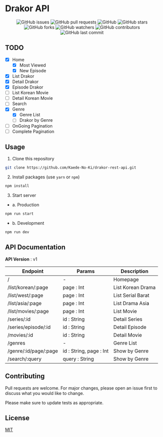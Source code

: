 # Drakor API

<p align="center">
<img alt="GitHub issues" src="https://img.shields.io/github/issues/Kaede-No-Ki/drakor-rest-api">
<img alt="GitHub pull requests" src="https://img.shields.io/github/issues-pr/Kaede-No-Ki/drakor-rest-api">
<img alt="GitHub" src="https://img.shields.io/github/license/Kaede-No-Ki/drakor-rest-api"> 
<img alt="GitHub stars" src="https://img.shields.io/github/stars/Kaede-No-Ki/drakor-rest-api">
<img alt="GitHub forks" src="https://img.shields.io/github/forks/Kaede-No-Ki/drakor-rest-api">
<img alt="GitHub watchers" src="https://img.shields.io/github/watchers/Kaede-No-Ki/drakor-rest-api">
<img alt="GitHub contributors" src="https://img.shields.io/github/contributors/Kaede-No-Ki/drakor-rest-api">
<img alt="GitHub last commit" src="https://img.shields.io/github/last-commit/Kaede-No-Ki/drakor-rest-api">
</p>

## TODO

- [x] Home
  - [x] Most Viewed
  - [x] New Episode
- [x] List Drakor
- [x] Detail Drakor
- [x] Episode Drakor
- [ ] List Korean Movie
- [ ] Detail Korean Movie
- [ ] Search
- [x] Genre
  - [x] Genre List
  - [ ] Drakor by Genre
- [ ] OnGoing Pagination
- [ ] Complete Pagination

## Usage

1. Clone this repository

```bash
git clone https://github.com/Kaede-No-Ki/drakor-rest-api.git
```

2. Install packages (use `yarn` or `npm`)

```bash
npm install
```

3. Start server

- a. Production

```bash
npm run start
```

- b. Development

```bash
npm run dev
```

## API Documentation

**API Version** : v1

| Endpoint              | Params                  | Description       |
| --------------------- | ----------------------- | ----------------- |
| /                     | -                       | Homepage          |
| /list/korean/:page    | page : Int              | List Korean Drama |
| /list/west/:page      | page : Int              | List Serial Barat |
| /list/asia/:page      | page : Int              | List Drama Asia   |
| /list/movies/:page    | page : Int              | List Movie        |
| /series/:id           | id : String             | Detail Series     |
| /series/episode/:id   | id : String             | Detail Episode    |
| /movies/:id           | id : String             | Detail Movie      |
| /genres               | -                       | Genre List        |
| /genre/:id/page/:page | id : String, page : Int | Show by Genre     |
| /search/:query        | query : String          | Show by Genre     |

## Contributing

Pull requests are welcome. For major changes, please open an issue first to discuss what you would like to change.

Please make sure to update tests as appropriate.

## License

[MIT](https://github.com/Kaede-No-Ki/drakor-rest-api/blob/master/LICENSE)
